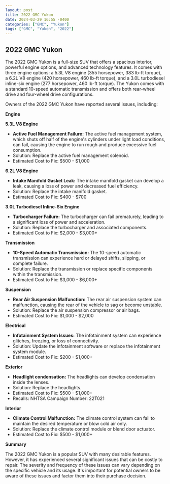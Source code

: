 ```yaml
---
layout: post
title: 2022 GMC Yukon
date: 2024-03-29 16:55 -0400
categories: ["GMC", "Yukon"]
tags: ["GMC", "Yukon", "2022"]
---
```

## 2022 GMC Yukon

The 2022 GMC Yukon is a full-size SUV that offers a spacious interior, powerful engine options, and advanced technology features. It comes with three engine options: a 5.3L V8 engine (355 horsepower, 383 lb-ft torque), a 6.2L V8 engine (420 horsepower, 460 lb-ft torque), and a 3.0L turbodiesel inline-six engine (277 horsepower, 460 lb-ft torque). The Yukon comes with a standard 10-speed automatic transmission and offers both rear-wheel drive and four-wheel drive configurations.

Owners of the 2022 GMC Yukon have reported several issues, including:

**Engine**

**5.3L V8 Engine**

- **Active Fuel Management Failure:** The active fuel management system, which shuts off half of the engine's cylinders under light load conditions, can fail, causing the engine to run rough and produce excessive fuel consumption.
- Solution: Replace the active fuel management solenoid.
- Estimated Cost to Fix: $500 - $1,000

**6.2L V8 Engine**

- **Intake Manifold Gasket Leak:** The intake manifold gasket can develop a leak, causing a loss of power and decreased fuel efficiency.
- Solution: Replace the intake manifold gasket.
- Estimated Cost to Fix: $400 - $700

**3.0L Turbodiesel Inline-Six Engine**

- **Turbocharger Failure:** The turbocharger can fail prematurely, leading to a significant loss of power and acceleration.
- Solution: Replace the turbocharger and associated components.
- Estimated Cost to Fix: $2,000 - $3,000+

**Transmission**

- **10-Speed Automatic Transmission:** The 10-speed automatic transmission can experience hard or delayed shifts, slipping, or complete failure.
- Solution: Replace the transmission or replace specific components within the transmission.
- Estimated Cost to Fix: $3,000 - $6,000+

**Suspension**

- **Rear Air Suspension Malfunction:** The rear air suspension system can malfunction, causing the rear of the vehicle to sag or become unstable.
- Solution: Replace the air suspension compressor or air bags.
- Estimated Cost to Fix: $1,000 - $2,000

**Electrical**

- **Infotainment System Issues:** The infotainment system can experience glitches, freezing, or loss of connectivity.
- Solution: Update the infotainment software or replace the infotainment system module.
- Estimated Cost to Fix: $200 - $1,000+

**Exterior**

- **Headlight condensation:** The headlights can develop condensation inside the lenses.
- Solution: Replace the headlights.
- Estimated Cost to Fix: $500 - $1,000+
- Recalls: NHTSA Campaign Number: 22T021

**Interior**

- **Climate Control Malfunction:** The climate control system can fail to maintain the desired temperature or blow cold air only.
- Solution: Replace the climate control module or blend door actuator.
- Estimated Cost to Fix: $500 - $1,000+

**Summary**

The 2022 GMC Yukon is a popular SUV with many desirable features. However, it has experienced several significant issues that can be costly to repair. The severity and frequency of these issues can vary depending on the specific vehicle and its usage. It's important for potential owners to be aware of these issues and factor them into their purchase decision.
